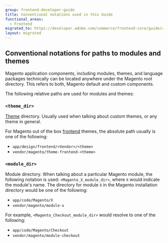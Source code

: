 ```yaml
---
group: frontend-developer-guide
title: Conventional notations used in this Guide
functional_areas:
  - Frontend
migrated_to: https://developer.adobe.com/commerce/frontend-core/guide/conventions/
layout: migrated
---
```


## Conventional notations for paths to modules and themes

Magento application components, including modules, themes, and language packages technically can be located anywhere under the Magento root directory. This refers to both, Magento default and custom components.

The following relative paths are used for modules and themes:

### `<theme_dir>`

[Theme](https://glossary.magento.com/theme) directory. Usually used when talking about custom themes, or any theme in general.

For Magento out of the box [frontend](https://glossary.magento.com/frontend) themes, the absolute path usually is one of the following:

-  `app/design/frontend/<Vendor>/<theme>`
-  `vendor/magento/theme-frontend-<theme>`

### `<module_dir>`

Module directory. When talking about a particular Magento module, the following notation is used: `<Magento_X_module_dir>`, where `X` would indicate the module's name. The directory for module `X` in the Magento installation directory would be one of the following:

-  `app/code/Magento/X`
-  `vendor/magento/module-x`

For example, `<Magento_Checkout_module_dir>` would resolve to one of the following:

-  `app/code/Magento/Checkout`
-  `vendor/magento/module-checkout`
